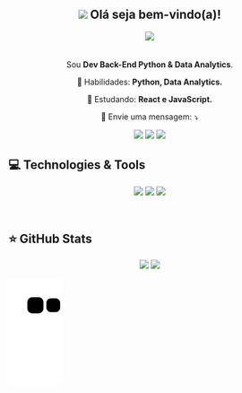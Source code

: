 <span align="center">

## <img src="https://i.imgur.com/0hdZ65D.gif" width="40px"> Olá seja bem-vindo(a)!</h2>

</span>

<div align="center">

<img src="https://www.mygo.ge/uploads/blog/1584023795.jpg" width="700px" />

</div>


<br>
<p align="center">
  Sou <strong>Dev Back-End Python & Data Analytics</strong>.<br />
<strong></strong><strong></strong>

</p>

<p align="center">
  💼 Habilidades: <strong>Python, Data Analytics.</strong>
</p>

<p align="center">
  🚀  Estudando: <strong>React e JavaScript.</strong>
</p>

<p align="center">
  💌 Envie uma mensagem: ⤵️
</p>

<p align="center">
  <a href="https://www.instagram.com/gomees_012/" alt="Instagram">
  <img src="https://img.shields.io/badge/-Instagram-DF0174?style=flat-square&logo=instagram&logoColor=white&link=https://www.instagram.com/keidsondesigner/"/></a>
  
  <a href="https://www.facebook.com/gustavogomes.dossantos.71/" alt="Facebook">
  <img src="https://img.shields.io/badge/-Facebook-3b5998?style=flat-square&logo=facebook&logoColor=white&link=https://www.facebook.com/keidsonroby/"/></a>
  
  <a href="https://www.linkedin.com/in/gustavo-gomes-b35a38211/" alt="Linkedin">
  <img src="https://img.shields.io/badge/-Linkedin-0e76a8?style=flat-square&logo=Linkedin&logoColor=white&link=https://www.linkedin.com/in/keidsonroby/" /></a>
</p>  

## 💻 Technologies & Tools

<p align="center">
  
 
 <img src="https://img.shields.io/badge/-Python-%23F7DF1E?style=flat-square&logo=python&logoColor=black" height="25"/>
 <img src="https://img.shields.io/badge/-SQLServer-%23DD0031?style=flat-square&logo=sql&logoColor=white" height="25"/>
  

<img src="https://img.shields.io/badge/-GitHub-181717?style=flat-square&logo=github" height="25"/>


</p>

<br>

## ⭐ GitHub Stats

<p align = "center">
  <img src = "https://github-readme-stats.vercel.app/api?username=Goomez0122&show_icons=true&theme=dark&line_height=27">
  <img height="180em" src="https://github-readme-stats.vercel.app/api/top-langs/?username=Goomez0122&layout=compact&langs_count=7&theme=dark"/>
</p>


![Snake animation](https://github.com/rafaballerini/rafaballerini/blob/output/github-contribution-grid-snake.svg)
